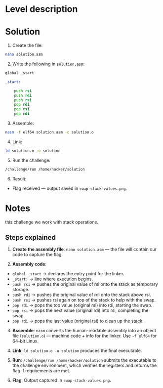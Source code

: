 # Level description



# Solution

1. Create the file:
```bash
nano solution.asm
```

2. Write the following in `solution.asm`:
```asm
global _start

_start:

	push rsi
	push rdi
	push rsi
	pop rdi
	pop rsi
	pop rdi
```

3. Assemble:
```bash
nasm -f elf64 solution.asm -o solution.o
```

4. Link:
```bash
ld solution.o -o solution
```

5. Run the challenge:
```bash
/challenge/run /home/hacker/solution
```

6. Result:
- Flag received — output saved in `swap-stack-values.png`.

# Notes

this challenge we work with stack operations.

## Steps explained

1. **Create the assembly file**: `nano solution.asm` — the file will contain our code to capture the flag.

2. **Assembly code**:
- `global _start` → declares the entry point for the linker.
- `_start:` → line where execution begins.
- `push rsi` → pushes the original value of rsi onto the stack as temporary storage.
- `push rdi` → pushes the original value of rdi onto the stack above rsi.
- `push rsi` → pushes  rsi again on top of the stack to help with the swap.
- `pop rdi` → pops the top value (original rsi) into rdi, starting the swap.
- `pop rsi` → pops the next value (original rdi) into rsi, completing the swap.
- `pop rdi` → pops the last value (original rsi) to clean up the stack.

3. **Assemble**: `nasm` converts the human-readable assembly into an object file (`solution.o`) — machine code + info for the linker. Use `-f elf64` for 64-bit Linux.

4. **Link**: `ld solution.o -o solution` produces the final executable.

5. **Run**: `/challenge/run /home/hacker/solution` submits the executable to the challenge environment, which verifies the registers and returns the flag if requirements are met.

6. **Flag**: Output captured in `swap-stack-values.png`.
